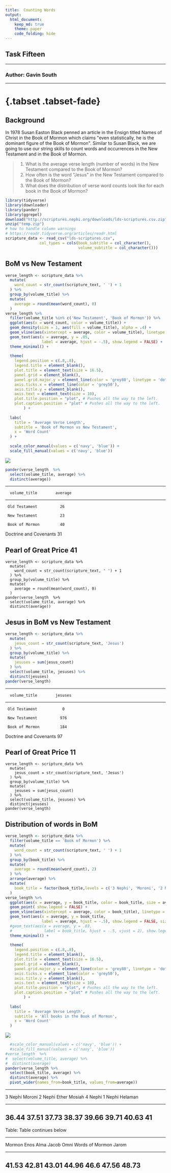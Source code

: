 ```yaml
---
title:  Counting Words
output: 
  html_document:
    keep_md: true
    theme: paper
    code_folding: hide
---
```


## Task Fifteen

---

### Author: Gavin South

---

# {.tabset .tabset-fade}

## Background

In 1978 Susan Easton Black penned an article in the Ensign titled Names of Christ in the Book of Mormon which claims "even statistically, he is the dominant figure of the Book of Mormon".  Similar to Susan Black, we are going to use our string skills to count words and occurrences in the New Testament and in the Book of Mormon.

> 1. What is the average verse length (number of words) in the New Testament compared to the Book of Mormon?
> 2. How often is the word "Jesus" in the New Testament compared to the Book of Mormon?
> 3. What does the distribution of verse word counts look like for each book in the Book of Mormon?

```r
library(tidyverse)
library(downloader)
library(pander)
library(ggrepel)
download("http://scriptures.nephi.org/downloads/lds-scriptures.csv.zip", "temp.zip")
unzip("temp.zip")
# how to handle column warnings
# https://readr.tidyverse.org/articles/readr.html
scripture_data <- read_csv("lds-scriptures.csv",
               col_types = cols(book_subtitle = col_character(),
                                volume_subtitle = col_character()))
```

## BoM vs New Testament


```r
verse_length <- scripture_data %>% 
  mutate(
    word_count = str_count(scripture_text, ' ') + 1
  ) %>% 
  group_by(volume_title) %>% 
  mutate(
    average = round(mean(word_count), 0)
  )
verse_length %>% 
  filter(volume_title %in% c('New Testament', 'Book of Mormon')) %>% 
  ggplot(aes(x = word_count, color = volume_title)) +
  geom_density(size = 1, aes(fill = volume_title), alpha = .4) +
  geom_vline(aes(xintercept = average, color = volume_title), linetype = 'dashed') +
  geom_text(aes(x = average, y = .05, 
                label = average, hjust = -.5), show.legend = FALSE) +
  theme_minimal() +
 
  theme(
    legend.position = c(.8,.8),
    legend.title = element_blank(),
    plot.title = element_text(size = 16.5),
    panel.grid = element_blank(),
    panel.grid.major.y = element_line(color = 'grey80', linetype = 'dotted'),
    axis.ticks.x = element_line(color = 'grey50'),
    axis.title.y = element_blank(),
    axis.text = element_text(size = 10),
    plot.title.position = "plot", # Pushes all the way to the left.
    plot.caption.position = "plot" # Pushes all the way to the left.
        ) +
  
  labs(
    title = 'Average Verse Length',
    subtitle = 'Book of Mormon vs New Testament',
    x = 'Word Count'
  ) +
  
  scale_color_manual(values = c('navy', 'blue')) +
  scale_fill_manual(values = c('navy', 'blue'))
```

![](Gavin-s-Scripture-RMD_files/figure-html/unnamed-chunk-2-1.png)<!-- -->

```r
pander(verse_length  %>% 
  select(volume_title, average) %>% 
  distinct(average))
```


----------------------------------
      volume_title        average 
------------------------ ---------
     Old Testament          26    

     New Testament          23    

     Book of Mormon         40    

 Doctrine and Covenants     31    

  Pearl of Great Price      41    
----------------------------------

```
verse_length <- scripture_data %>% 
  mutate(
    word_count = str_count(scripture_text, ' ') + 1
  ) %>% 
  group_by(volume_title) %>% 
  mutate(
    average = round(mean(word_count), 0)
  )
pander(verse_length  %>% 
  select(volume_title, average) %>% 
  distinct(average))
```

## Jesus in BoM vs New Testament


```r
verse_length <- scripture_data %>% 
  mutate(
    jesus_count = str_count(scripture_text, 'Jesus')
  ) %>% 
  group_by(volume_title) %>% 
  mutate(
    jesuses = sum(jesus_count)
  ) %>% 
  select(volume_title, jesuses) %>% 
  distinct(jesuses)
pander(verse_length)
```


----------------------------------
      volume_title        jesuses 
------------------------ ---------
     Old Testament           0    

     New Testament          976   

     Book of Mormon         184   

 Doctrine and Covenants     97    

  Pearl of Great Price      11    
----------------------------------

```
verse_length <- scripture_data %>% 
  mutate(
    jesus_count = str_count(scripture_text, 'Jesus')
  ) %>% 
  group_by(volume_title) %>% 
  mutate(
    jesuses = sum(jesus_count)
  ) %>% 
  select(volume_title, jesuses) %>% 
  distinct(jesuses)
pander(verse_length)
```

## Distribution of words in BoM


```r
verse_length <- scripture_data %>% 
  filter(volume_title == 'Book of Mormon') %>% 
  mutate(
    word_count = str_count(scripture_text, ' ') + 1
  ) %>% 
  group_by(book_title) %>% 
  mutate(
    average = round(mean(word_count), 2)
  ) %>% 
  arrange(average) %>% 
  mutate(
    book_title = factor(book_title,levels = c('3 Nephi', 'Moroni', '2 Nephi', 'Ether', 'Mosiah', '4 Nephi', '1 Nephi', 'Helaman', 'Mormon', 'Enos', 'Alma', 'Jacob', 'Omni', 'Words of Mormon', 'Jarom'))
  )
verse_length %>% 
  ggplot(aes(x = average, y = book_title, color = book_title, size = average)) +
  geom_point( show.legend = FALSE) +
  geom_vline(aes(xintercept = average, color = book_title), linetype = 'dashed', show.legend = FALSE) +
  geom_text(aes(x = average, y = book_title, 
                label = average, hjust = -.5), show.legend = FALSE, size = 5) +
  #geom_text(aes(x = average, y = .03, 
  #              label = book_title, hjust = -.5, vjust = 2), show.legend = FALSE)
  theme_minimal() +
 
  theme(
    legend.position = c(.8,.8),
    legend.title = element_blank(),
    plot.title = element_text(size = 16.5),
    panel.grid = element_blank(),
    panel.grid.major.y = element_line(color = 'grey80', linetype = 'dotted'),
    axis.ticks.x = element_line(color = 'grey50'),
    axis.title.y = element_blank(),
    axis.text = element_text(size = 10),
    plot.title.position = "plot", # Pushes all the way to the left.
    plot.caption.position = "plot" # Pushes all the way to the left.
        ) +
  
  labs(
    title = 'Average Verse Length',
    subtitle = 'All books in the Book of Mormon',
    x = 'Word Count'
  ) 
```

![](Gavin-s-Scripture-RMD_files/figure-html/unnamed-chunk-4-1.png)<!-- -->

```r
  #scale_color_manual(values = c('navy', 'blue')) +
  #scale_fill_manual(values = c('navy', 'blue'))
#verse_length  %>% 
#  select(volume_title, average) %>% 
#  distinct(average)
pander(verse_length %>% 
  select(book_title, average) %>% 
  distinct(average) %>% 
  pivot_wider(names_from=book_title, values_from=average))
```


---------------------------------------------------------------------------
 3 Nephi   Moroni   2 Nephi   Ether   Mosiah   4 Nephi   1 Nephi   Helaman 
--------- -------- --------- ------- -------- --------- --------- ---------
  36.44    37.51     37.73    38.37   39.66     39.71     40.63      41    
---------------------------------------------------------------------------

Table: Table continues below

 
-----------------------------------------------------------------
 Mormon   Enos    Alma    Jacob   Omni   Words of Mormon   Jarom 
-------- ------- ------- ------- ------ ----------------- -------
 41.53    42.81   43.01   44.96   46.6        47.56        48.73 
-----------------------------------------------------------------

